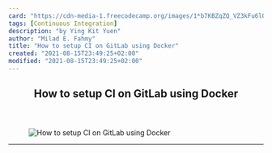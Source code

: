 ```yaml
---
card: "https://cdn-media-1.freecodecamp.org/images/1*b7KBZqZQ_VZ3kFu6lQQaYQ.png"
tags: [Continuous Integration]
description: "by Ying Kit Yuen"
author: "Milad E. Fahmy"
title: "How to setup CI on GitLab using Docker"
created: "2021-08-15T23:49:25+02:00"
modified: "2021-08-15T23:49:25+02:00"
---
```

<div class="site-wrapper">
<main id="site-main" class="site-main outer">
<div class="inner">
<article class="post-full post tag-continuous-integration tag-gitlab tag-docker tag-tech tag-coding ">
<header class="post-full-header">
<h1 class="post-full-title">How to setup CI on GitLab using Docker</h1>
</header>
<figure class="post-full-image">
<picture>
<source media="(max-width: 700px)" sizes="1px" srcset="data:image/gif;base64,R0lGODlhAQABAIAAAAAAAP///yH5BAEAAAAALAAAAAABAAEAAAIBRAA7 1w">
<source media="(min-width: 701px)" sizes="(max-width: 800px) 400px,
(max-width: 1170px) 700px,
1400px" srcset="https://cdn-media-1.freecodecamp.org/images/1*b7KBZqZQ_VZ3kFu6lQQaYQ.png 300w,
https://cdn-media-1.freecodecamp.org/images/1*b7KBZqZQ_VZ3kFu6lQQaYQ.png 600w,
https://cdn-media-1.freecodecamp.org/images/1*b7KBZqZQ_VZ3kFu6lQQaYQ.png 1000w,
https://cdn-media-1.freecodecamp.org/images/1*b7KBZqZQ_VZ3kFu6lQQaYQ.png 2000w">
<img onerror="this.style.display='none'" src="https://cdn-media-1.freecodecamp.org/images/1*b7KBZqZQ_VZ3kFu6lQQaYQ.png" alt="How to setup CI on GitLab using Docker">
</picture>
</figure>
<section class="post-full-content">
<div class="post-content medium-migrated-article">
</div>
<hr>
</section>
</article>
</div>
</main>
</div>
<!-- Google Tag Manager (noscript) -->
<!-- End Google Tag Manager (noscript) -->
